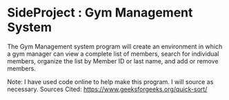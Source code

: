 # SideProject : Gym Management System

The Gym Management system program will create an environment in which a gym manager can view a complete list of members, search for individual members, organize the list by Member ID or last name, and add or remove members.

Note: I have used code online to help make this program. I will source as necessary.
Sources Cited: https://www.geeksforgeeks.org/quick-sort/
